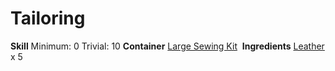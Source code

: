 <!-- TITLE: Dirty Leather Boots -->
<!-- SUBTITLE: Made of dirty leather -->

# Tailoring
**Skill**
Minimum: 0
Trivial: 10
​
**Container**
[Large Sewing Kit](large-sewing-kit)
​
**Ingredients**
[Leather](leather) x 5